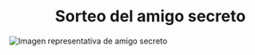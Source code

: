 <h1 align="center"> Sorteo del amigo secreto </h1>

<img src="assets/amigo-secreto-pixel-art" alt="Imagen representativa de amigo secreto">
